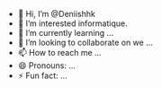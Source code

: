 - 👋 Hi, I’m @Deniishhk
- 👀 I’m interested informatique.
- 🌱 I’m currently learning ...
- 💞️ I’m looking to collaborate on we ...
- 📫 How to reach me ...
- 😄 Pronouns: ...
- ⚡ Fun fact: ...

<!---
Deniishhk/Deniishhk is a ✨ special ✨ repository because its `README.md` (this file) appears on your GitHub profile.
You can click the Preview link to take a look at your changes.
--->
